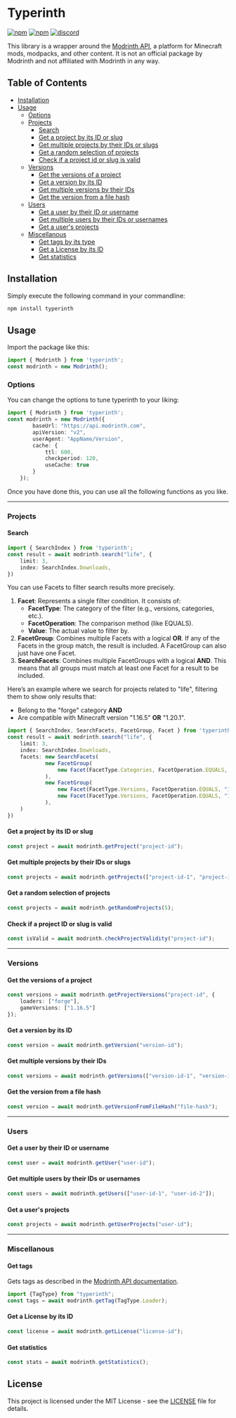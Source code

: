 # Typerinth

[![npm](https://img.shields.io/npm/v/typerinth?label=Version&color=%23366fb4)](https://www.npmjs.com/package/typerinth) [![npm](https://img.shields.io/npm/dt/typerinth?label=Downloads)](https://www.npmjs.com/package/typerinth) [![discord](https://dcbadge.vercel.app/api/server/Cc76tYwXvy?style=flat&theme=default-inverted)](https://strassburger.org/discord)

This library is a wrapper around the [Modrinth API](https://docs.modrinth.com/), a platform for Minecraft mods, modpacks, and other content. It is not an official package by Modrinth and not affiliated with Modrinth in any way.

## Table of Contents

- [Installation](#installation)
- [Usage](#usage)
  - [Options](#options)
  - [Projects](#projects)
    - [Search](#search)
    - [Get a project by its ID or slug](#get-a-project-by-its-id-or-slug)
    - [Get multiple projects by their IDs or slugs](#get-multiple-projects-by-their-ids-or-slugs)
    - [Get a random selection of projects](#get-a-random-selection-of-projects)
    - [Check if a project id or slug is valid](#check-if-a-project-id-or-slug-is-valid)
  - [Versions](#versions)
    - [Get the versions of a project](#get-the-versions-of-a-project)
    - [Get a version by its ID](#get-a-version-by-its-id)
    - [Get multiple versions by their IDs](#get-multiple-versions-by-their-ids)
    - [Get the version from a file hash](#get-the-version-from-a-file-hash)
  - [Users](#users)
    - [Get a user by their ID or username](#get-a-user-by-their-id-or-username)
    - [Get multiple users by their IDs or usernames](#get-multiple-users-by-their-ids-or-usernames)
    - [Get a user's projects](#get-a-users-projects)
  - [Miscellanous](#miscellanous)
    - [Get tags by its type](#get-tags-by-its-type)
    - [Get a License by its ID](#get-a-license-by-its-id)
    - [Get statistics](#get-statistics)

## Installation

Simply execute the following command in your commandline:

```bash
npm install typerinth
```

## Usage

Import the package like this:

```ts
import { Modrinth } from 'typerinth';
const modrinth = new Modrinth();
```

### Options

You can change the options to tune typerinth to your liking:

```ts
import { Modrinth } from 'typerinth';
const modrinth = new Modrinth({
        baseUrl: "https://api.modrinth.com",
        apiVersion: "v2",
        userAgent: "AppName/Version",
        cache: {
            ttl: 600,
            checkperiod: 120,
            useCache: true
        }
    });
```

Once you have done this, you can use all the following functions as you like.

---

### Projects

#### Search

```ts
import { SearchIndex } from 'typerinth';
const result = await modrinth.search("life", {
    limit: 3,
    index: SearchIndex.Downloads,
})
```

You can use Facets to filter search results more precisely.

1. **Facet**: Represents a single filter condition. It consists of:
   - **FacetType**: The category of the filter (e.g., versions, categories, etc.).
   - **FacetOperation**: The comparison method (like EQUALS).
   - **Value**: The actual value to filter by.
2. **FacetGroup**: Combines multiple Facets with a logical **OR**. If any of the Facets in the group match, the result is included. A FacetGroup can also just have one Facet.
3. **SearchFacets**: Combines multiple FacetGroups with a logical **AND**. This means that all groups must match at least one Facet for a result to be included.

Here’s an example where we search for projects related to "life", filtering them to show only results that:
- Belong to the "forge" category **AND**
- Are compatible with Minecraft version "1.16.5" **OR** "1.20.1".

```ts
import { SearchIndex, SearchFacets, FacetGroup, Facet } from 'typerinth';
const result = await modrinth.search("life", {
    limit: 3,
    index: SearchIndex.Downloads,
    facets: new SearchFacets(
            new FacetGroup(
                new Facet(FacetType.Categories, FacetOperation.EQUALS, "forge")
            ),
            new FacetGroup(
                new Facet(FacetType.Versions, FacetOperation.EQUALS, "1.16.5"),
                new Facet(FacetType.Versions, FacetOperation.EQUALS, "1.17.1")
            ),
    )
})
```

#### Get a project by its ID or slug

```ts
const project = await modrinth.getProject("project-id");
```

#### Get multiple projects by their IDs or slugs

```ts
const projects = await modrinth.getProjects(["project-id-1", "project-id-2"]);
```

#### Get a random selection of projects

```ts
const projects = await modrinth.getRandomProjects(5);
```

#### Check if a project ID or slug is valid

```ts
const isValid = await modrinth.checkProjectValidity("project-id");
```

---

### Versions

#### Get the versions of a project

```ts
const versions = await modrinth.getProjectVersions("project-id", {
    loaders: ["forge"],
    gameVersions: ["1.16.5"]
});
```

#### Get a version by its ID

```ts
const version = await modrinth.getVersion("version-id");
```

#### Get multiple versions by their IDs

```ts
const versions = await modrinth.getVersions(["version-id-1", "version-id-2"]);
```

#### Get the version from a file hash

```ts
const version = await modrinth.getVersionFromFileHash("file-hash");
```

---

### Users

#### Get a user by their ID or username

```ts
const user = await modrinth.getUser("user-id");
```

#### Get multiple users by their IDs or usernames

```ts
const users = await modrinth.getUsers(["user-id-1", "user-id-2"]);
```

#### Get a user's projects

```ts
const projects = await modrinth.getUserProjects("user-id");
```

---

### Miscellanous

#### Get tags

Gets tags as described in the [Modrinth API documentation](https://docs.modrinth.com/#tag/tags/operation/categoryList).

```ts
import {TagType} from "typerinth";
const tags = await modrinth.getTag(TagType.Loader);
```

#### Get a License by its ID

```ts
const license = await modrinth.getLicense("license-id");
```

#### Get statistics

```ts
const stats = await modrinth.getStatistics();
```

## License

This project is licensed under the MIT License - see the [LICENSE](LICENSE) file for details.

